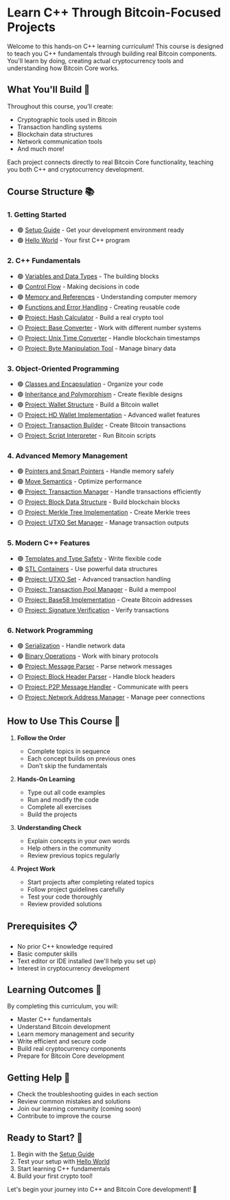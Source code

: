 # Learn C++ Through Bitcoin-Focused Projects

Welcome to this hands-on C++ learning curriculum! This course is designed to teach you C++ fundamentals through building real Bitcoin components. You'll learn by doing, creating actual cryptocurrency tools and understanding how Bitcoin Core works.

## What You'll Build 🚀

Throughout this course, you'll create:
- Cryptographic tools used in Bitcoin
- Transaction handling systems
- Blockchain data structures
- Network communication tools
- And much more!

Each project connects directly to real Bitcoin Core functionality, teaching you both C++ and cryptocurrency development.

## Course Structure 📚

### 1. Getting Started
- 🟢 [Setup Guide](000-setup/setup_guide.md) - Get your development environment ready
- 🟢 [Hello World](001-basics/01_hello_world.md) - Your first C++ program

### 2. C++ Fundamentals
- 🟢 [Variables and Data Types](001-basics/02_variables_and_types.md) - The building blocks
- 🟢 [Control Flow](001-basics/03_control_flow.md) - Making decisions in code
- 🟢 [Memory and References](001-basics/04_memory_basics.md) - Understanding computer memory
- 🟢 [Functions and Error Handling](001-basics/05_functions.md) - Creating reusable code
- 🟢 [Project: Hash Calculator](001-basics/projects/01_hash_calculator.md) - Build a real crypto tool
- 🟡 [Project: Base Converter](001-basics/projects/02_base_converter.md) - Work with different number systems
- 🟡 [Project: Unix Time Converter](001-basics/projects/03_unix_time.md) - Handle blockchain timestamps
- 🟡 [Project: Byte Manipulation Tool](001-basics/projects/04_byte_manipulation.md) - Manage binary data

### 3. Object-Oriented Programming
- 🟢 [Classes and Encapsulation](002-oop/01_classes.md) - Organize your code
- 🟢 [Inheritance and Polymorphism](002-oop/02_inheritance.md) - Create flexible designs
- 🟢 [Project: Wallet Structure](002-oop/projects/02_wallet.md) - Build a Bitcoin wallet
- 🟡 [Project: HD Wallet Implementation](002-oop/projects/03_hd_wallet.md) - Advanced wallet features
- 🟡 [Project: Transaction Builder](002-oop/projects/04_transaction_builder.md) - Create Bitcoin transactions
- 🟡 [Project: Script Interpreter](002-oop/projects/05_script_interpreter.md) - Run Bitcoin scripts

### 4. Advanced Memory Management
- 🟢 [Pointers and Smart Pointers](003-advanced/01_pointers.md) - Handle memory safely
- 🟢 [Move Semantics](003-advanced/02_move_semantics.md) - Optimize performance
- 🟢 [Project: Transaction Manager](003-advanced/projects/03_transaction_manager.md) - Handle transactions efficiently
- 🟡 [Project: Block Data Structure](003-advanced/projects/04_block_data.md) - Build blockchain blocks
- 🟡 [Project: Merkle Tree Implementation](003-advanced/projects/05_merkle_tree.md) - Create Merkle trees
- 🟡 [Project: UTXO Set Manager](003-advanced/projects/06_utxo_set.md) - Manage transaction outputs

### 5. Modern C++ Features
- 🟢 [Templates and Type Safety](004-modern/01_templates.md) - Write flexible code
- 🟢 [STL Containers](004-modern/02_containers.md) - Use powerful data structures
- 🟢 [Project: UTXO Set](004-modern/projects/04_utxo_set.md) - Advanced transaction handling
- 🟡 [Project: Transaction Pool Manager](004-modern/projects/05_mempool.md) - Build a mempool
- 🟡 [Project: Base58 Implementation](004-modern/projects/06_base58.md) - Create Bitcoin addresses
- 🟡 [Project: Signature Verification](004-modern/projects/07_signature_verify.md) - Verify transactions

### 6. Network Programming
- 🟢 [Serialization](005-network/01_serialization.md) - Handle network data
- 🟢 [Binary Operations](005-network/02_binary_ops.md) - Work with binary protocols
- 🟢 [Project: Message Parser](005-network/projects/05_message_parser.md) - Parse network messages
- 🟡 [Project: Block Header Parser](005-network/projects/06_block_header.md) - Handle block headers
- 🟡 [Project: P2P Message Handler](005-network/projects/07_p2p_handler.md) - Communicate with peers
- 🟡 [Project: Network Address Manager](005-network/projects/08_addr_manager.md) - Manage peer connections

## How to Use This Course 📖

1. **Follow the Order**
   - Complete topics in sequence
   - Each concept builds on previous ones
   - Don't skip the fundamentals

2. **Hands-On Learning**
   - Type out all code examples
   - Run and modify the code
   - Complete all exercises
   - Build the projects

3. **Understanding Check**
   - Explain concepts in your own words
   - Help others in the community
   - Review previous topics regularly

4. **Project Work**
   - Start projects after completing related topics
   - Follow project guidelines carefully
   - Test your code thoroughly
   - Review provided solutions

## Prerequisites 📋

- No prior C++ knowledge required
- Basic computer skills
- Text editor or IDE installed (we'll help you set up)
- Interest in cryptocurrency development

## Learning Outcomes 🎯

By completing this curriculum, you will:
- Master C++ fundamentals
- Understand Bitcoin development
- Learn memory management and security
- Write efficient and secure code
- Build real cryptocurrency components
- Prepare for Bitcoin Core development

## Getting Help 🤝

- Check the troubleshooting guides in each section
- Review common mistakes and solutions
- Join our learning community (coming soon)
- Contribute to improve the course

## Ready to Start? 🚀

1. Begin with the [Setup Guide](000-setup/setup_guide.md)
2. Test your setup with [Hello World](001-basics/01_hello_world.md)
3. Start learning C++ fundamentals
4. Build your first crypto tool!

Let's begin your journey into C++ and Bitcoin Core development! 🎉
